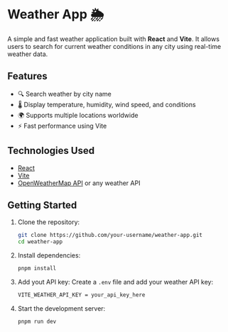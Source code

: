 # Weather App 🌦️

A simple and fast weather application built with **React** and **Vite**. It allows users to search for current weather conditions in any city using real-time weather data.

## Features

- 🔍 Search weather by city name
- 🌡️ Display temperature, humidity, wind speed, and conditions
- 🌍 Supports multiple locations worldwide
- ⚡ Fast performance using Vite

## Technologies Used

- [React](https://reactjs.org/)
- [Vite](https://vitejs.dev/)
- [OpenWeatherMap API](https://openweathermap.org/api) or any weather API

## Getting Started

1. Clone the repository:
   ```bash
   git clone https://github.com/your-username/weather-app.git
   cd weather-app
    ```
2. Install dependencies:
    ```bash
    pnpm install
    ```
3. Add yout API key:
    Create a ```.env``` file and add your weather API key:
    ```bash
    VITE_WEATHER_API_KEY = your_api_key_here
    ```
4. Start the development server:
    ```bash
    pnpm run dev
    ```